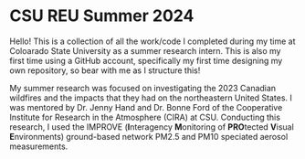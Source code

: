 # CSU REU Summer 2024
Hello! This is a collection of all the work/code I completed during my time at Coloarado State University as a summer research intern. This is also my first time using a GitHub account, specifically my first time designing my own repository, so bear with me as I structure this!

My summer research was focused on investigating the 2023 Canadian wildfires and the impacts that they had on the northeastern United States. I was mentored by Dr. Jenny Hand and Dr. Bonne Ford of the Cooperative Institute for Research in the Atmosphere (CIRA) at CSU. Conducting this research, I used the IMPROVE (**I**nteragency **M**onitoring of **PRO**tected **V**isual **E**nvironments) ground-based network PM2.5 and PM10 speciated aerosol measurements.
